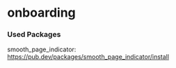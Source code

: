 # onboarding
 
### Used Packages
smooth_page_indicator: https://pub.dev/packages/smooth_page_indicator/install